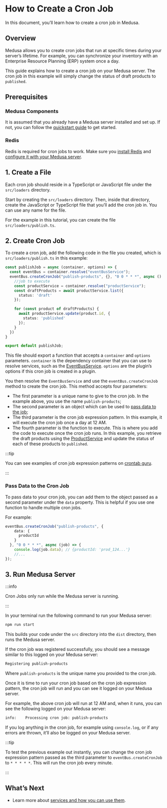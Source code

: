 # How to Create a Cron Job

In this document, you’ll learn how to create a cron job in Medusa.

## Overview

Medusa allows you to create cron jobs that run at specific times during your server’s lifetime. For example, you can synchronize your inventory with an Enterprise Resource Planning (ERP) system once a day.

This guide explains how to create a cron job on your Medusa server. The cron job in this example will simply change the status of draft products to `published`.

## Prerequisites

### Medusa Components

It is assumed that you already have a Medusa server installed and set up. If not, you can follow the [quickstart guide](../../../quickstart/quick-start.md) to get started.

### Redis

Redis is required for cron jobs to work. Make sure you [install Redis](../../../tutorial/0-set-up-your-development-environment.mdx#redis) and [configure it with your Medusa server](../../../usage/configurations.md#redis).

## 1. Create a File

Each cron job should reside in a TypeScript or JavaScript file under the `src/loaders` directory.

Start by creating the `src/loaders` directory. Then, inside that directory, create the JavaScript or TypeScript file that you’ll add the cron job in. You can use any name for the file.

For the example in this tutorial, you can create the file `src/loaders/publish.ts`.

## 2. Create Cron Job

To create a cron job, add the following code in the file you created, which is `src/loaders/publish.ts` in this example:

```ts
const publishJob = async (container, options) => {
  const eventBus = container.resolve("eventBusService");
  eventBus.createCronJob("publish-products", {}, "0 0 * * *", async () => {
    //job to execute
    const productService = container.resolve("productService");
    const draftProducts = await productService.list({
      status: 'draft'
    });

    for (const product of draftProducts) {
      await productService.update(product.id, {
        status: 'published'
      });
    }
  })
}

export default publishJob;
```

This file should export a function that accepts a `container` and `options` parameters. `container` is the dependency container that you can use to resolve services, such as the [EventBusService](../../../references/services/classes/EventBusService.md). `options` are the plugin’s options if this cron job is created in a plugin.

You then resolve the `EventBusService` and use the `eventBus.createCronJob` method to create the cron job. This method accepts four parameters:

- The first parameter is a unique name to give to the cron job. In the example above, you use the name `publish-products`;
- The second parameter is an object which can be used to [pass data to the job](#pass-data-to-the-cron-job);
- The third parameter is the cron job expression pattern. In this example, it will execute the cron job once a day at 12 AM.
- The fourth parameter is the function to execute. This is where you add the code to execute once the cron job runs. In this example, you retrieve the draft products using the [ProductService](../../../references/services/classes/ProductService.md) and update the status of each of these products to `published`.

:::tip

You can see examples of cron job expression patterns on [crontab guru](https://crontab.guru/examples.html).

:::

### Pass Data to the Cron Job

To pass data to your cron job, you can add them to the object passed as a second parameter under the `data` property. This is helpful if you use one function to handle multiple cron jobs.

For example:

```ts
eventBus.createCronJob("publish-products", {
    data: {
      productId
    }
  }, "0 0 * * *", async (job) => {
    console.log(job.data); // {productId: 'prod_124...'}
    //...
});
```

## 3. Run Medusa Server

:::info

Cron Jobs only run while the Medusa server is running.

:::

In your terminal run the following command to run your Medusa server:

```bash npm2yarn
npm run start
```

This builds your code under the `src` directory into the `dist` directory, then runs the Medusa server.

If the cron job was registered successfully, you should see a message similar to this logged on your Medusa server:

```bash
Registering publish-products
```

Where `publish-products` is the unique name you provided to the cron job.

Once it is time to run your cron job based on the cron job expression pattern, the cron job will run and you can see it logged on your Medusa server.

For example, the above cron job will run at 12 AM and, when it runs, you can see the following logged on your Medusa server:

```bash noHeader
info:    Processing cron job: publish-products
```

If you log anything in the cron job, for example using `console.log`, or if any errors are thrown, it’ll also be logged on your Medusa server.

:::tip

To test the previous example out instantly, you can change the cron job expression pattern passed as the third parameter to `eventBus.createCronJob` to `* * * * *`. This will run the cron job every minute.

:::

## What’s Next

- Learn more about [services and how you can use them](../services/overview.md).
